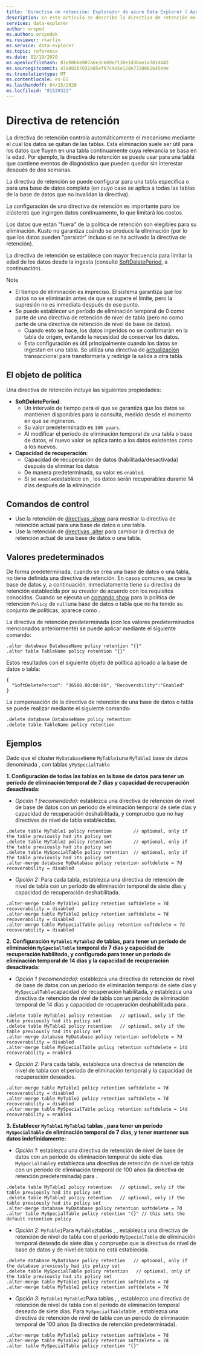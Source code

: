 ```yaml
---
title: 'Directiva de retención: Explorador de azure Data Explorer ( Azure Data Explorer) Microsoft Docs'
description: En este artículo se describe la directiva de retención en el Explorador de datos de Azure.
services: data-explorer
author: orspod
ms.author: orspodek
ms.reviewer: rkarlin
ms.service: data-explorer
ms.topic: reference
ms.date: 02/19/2020
ms.openlocfilehash: 81e08b6e007a6e3c669e7138e1d36ae1e701d442
ms.sourcegitcommit: 47a002b7032a05ef67c4e5e12de7720062645e9e
ms.translationtype: MT
ms.contentlocale: es-ES
ms.lasthandoff: 04/15/2020
ms.locfileid: "81520322"
---
```

# <a name="retention-policy"></a>Directiva de retención

La directiva de retención controla automáticamente el mecanismo mediante el cual los datos se quitan de las tablas.
Esta eliminación suele ser útil para los datos que fluyen en una tabla continuamente cuya relevancia se basa en la edad. Por ejemplo, la directiva de retención se puede usar para una tabla que contiene eventos de diagnóstico que pueden quedar sin interestar después de dos semanas.

La directiva de retención se puede configurar para una tabla específica o para una base de datos completa (en cuyo caso se aplica a todas las tablas de la base de datos que no invalidan la directiva).

La configuración de una directiva de retención es importante para los clústeres que ingingen datos continuamente, lo que limitará los costos.

Los datos que están "fuera" de la política de retención son elegibles para su eliminación. Kusto no garantiza cuándo se produce la eliminación (por lo que los datos pueden "persistir" incluso si se ha activado la directiva de retención).

La directiva de retención se establece con mayor frecuencia para limitar la edad de los datos desde la ingesta (consulte [SoftDeletePeriod](#the-policy-object), a continuación).

> [!NOTE]
> * El tiempo de eliminación es impreciso. El sistema garantiza que los datos no se eliminarán antes de que se supere el límite, pero la supresión no es inmediata después de ese punto.
> * Se puede establecer un período de eliminación temporal de 0 como parte de una directiva de retención de nivel de tabla (pero no como parte de una directiva de retención de nivel de base de datos).
>   * Cuando esto se hace, los datos ingeridos no se confirmarán en la tabla de origen, evitando la necesidad de conservar los datos.
>   * Esta configuración es útil principalmente cuando los datos se ingestan en una tabla.
>   Se utiliza una directiva de [actualización](updatepolicy.md) transaccional para transformarla y redirigir la salida a otra tabla.

## <a name="the-policy-object"></a>El objeto de política

Una directiva de retención incluye las siguientes propiedades:

* **SoftDeletePeriod**:
    * Un intervalo de tiempo para el que se garantiza que los datos se mantienen disponibles para la consulta, medido desde el momento en que se ingirieron.
    * Su valor predeterminado es `100 years`.
    * Al modificar el período de eliminación temporal de una tabla o base de datos, el nuevo valor se aplica tanto a los datos existentes como a los nuevos.
* **Capacidad de recuperación**:
    * Capacidad de recuperación de datos (habilitada/desactivada) después de eliminar los datos
    * De manera predeterminada, su valor es `enabled`.
    * Si se `enabled`establece en , los datos serán recuperables durante 14 días después de la eliminación

## <a name="control-commands"></a>Comandos de control

* Use la retención de [directivas .show](../management/retention-policy.md) para mostrar la directiva de retención actual para una base de datos o una tabla.
* Use la retención de [directivas .alter](../management/retention-policy.md) para cambiar la directiva de retención actual de una base de datos o una tabla.

## <a name="defaults"></a>Valores predeterminados

De forma predeterminada, cuando se crea una base de datos o una tabla, no tiene definida una directiva de retención.
En casos comunes, se crea la base de datos y, a continuación, inmediatamente tiene su directiva de retención establecida por su creador de acuerdo con los requisitos conocidos.
Cuando se ejecuta un [comando show](../management/retention-policy.md) para la política de retención `Policy` de `null`una base de datos o tabla que no ha tenido su conjunto de políticas, aparece como .

La directiva de retención predeterminada (con los valores predeterminados mencionados anteriormente) se puede aplicar mediante el siguiente comando:

```kusto
.alter database DatabaseName policy retention "{}"
.alter table TableName policy retention "{}"
```

Estos resultados con el siguiente objeto de política aplicado a la base de datos o tabla:

```kusto
{
  "SoftDeletePeriod": "36500.00:00:00", "Recoverability":"Enabled"
}
```

La compensación de la directiva de retención de una base de datos o tabla se puede realizar mediante el siguiente comando:

```kusto
.delete database DatabaseName policy retention
.delete table TableName policy retention
```

## <a name="examples"></a>Ejemplos

Dado que el clúster `MyDatabase`tiene `MyTable1`una `MyTable2` base de datos denominada , con tablas y`MySpecialTable`

**1. Configuración de todas las tablas en la base de datos para tener un período de eliminación temporal de 7 días y capacidad de recuperación desactivada:**

* *Opción 1 (recomendado):* establezca una directiva de retención de nivel de base de datos con un período de eliminación temporal de siete días y capacidad de recuperación deshabilitada, y compruebe que no hay directivas de nivel de tabla establecidas.

```kusto
.delete table MyTable1 policy retention        // optional, only if the table previously had its policy set
.delete table MyTable2 policy retention        // optional, only if the table previously had its policy set
.delete table MySpecialTable policy retention  // optional, only if the table previously had its policy set
.alter-merge database MyDatabase policy retention softdelete = 7d recoverability = disabled
```

* *Opción 2:* Para cada tabla, establezca una directiva de retención de nivel de tabla con un período de eliminación temporal de siete días y capacidad de recuperación deshabilitada.

```kusto
.alter-merge table MyTable1 policy retention softdelete = 7d recoverability = disabled
.alter-merge table MyTable2 policy retention softdelete = 7d recoverability = disabled
.alter-merge table MySpecialTable policy retention softdelete = 7d recoverability = disabled
```

**2. Configuración `MyTable1` `MyTable2` de tablas, para tener un período de eliminación `MySpecialTable` temporal de 7 días y capacidad de recuperación habilitado, y configurado para tener un período de eliminación temporal de 14 días y la capacidad de recuperación desactivada:**

* *Opción 1 (recomendado):* establezca una directiva de retención de nivel de base de datos con un período de eliminación temporal de siete días y `MySpecialTable`capacidad de recuperación habilitada, y establezca una directiva de retención de nivel de tabla con un período de eliminación temporal de 14 días y capacidad de recuperación deshabilitada para .

```kusto
.delete table MyTable1 policy retention   // optional, only if the table previously had its policy set
.delete table MyTable2 policy retention   // optional, only if the table previously had its policy set
.alter-merge database MyDatabase policy retention softdelete = 7d recoverability = disabled
.alter-merge table MySpecialTable policy retention softdelete = 14d recoverability = enabled
```

* *Opción 2:* Para cada tabla, establezca una directiva de retención de nivel de tabla con el período de eliminación temporal y la capacidad de recuperación deseados.

```kusto
.alter-merge table MyTable1 policy retention softdelete = 7d recoverability = disabled
.alter-merge table MyTable2 policy retention softdelete = 7d recoverability = disabled
.alter-merge table MySpecialTable policy retention softdelete = 14d recoverability = enabled
```

**3. Establecer `MyTable1` `MyTable2` tablas , para tener un período `MySpecialTable` de eliminación temporal de 7 días, y tener mantener sus datos indefinidamente:**

* *Opción 1:* establezca una directiva de retención de nivel de base de datos con un período de eliminación temporal de siete días `MySpecialTable`y establezca una directiva de retención de nivel de tabla con un período de eliminación temporal de 100 años (la directiva de retención predeterminada) para .

```kusto
.delete table MyTable1 policy retention   // optional, only if the table previously had its policy set
.delete table MyTable2 policy retention   // optional, only if the table previously had its policy set
.alter-merge database MyDatabase policy retention softdelete = 7d
.alter table MySpecialTable policy retention "{}" // this sets the default retention policy
```

* *Opción 2:* `MyTable1`Para `MyTable2`tablas , , establezca una directiva de retención de nivel de tabla con el período `MySpecialTable` de eliminación temporal deseado de siete días y compruebe que la directiva de nivel de base de datos y de nivel de tabla no está establecida.

```kusto
.delete database MyDatabase policy retention   // optional, only if the database previously had its policy set
.delete table MySpecialTable policy retention   // optional, only if the table previously had its policy set
.alter-merge table MyTable1 policy retention softdelete = 7d
.alter-merge table MyTable2 policy retention softdelete = 7d
```

* *Opción 3*: `MyTable1` `MyTable2`Para tablas , , establezca una directiva de retención de nivel de tabla con el período de eliminación temporal deseado de siete días. Para `MySpecialTable`table , establezca una directiva de retención de nivel de tabla con un período de eliminación temporal de 100 años (la directiva de retención predeterminada).

```kusto
.alter-merge table MyTable1 policy retention softdelete = 7d
.alter-merge table MyTable2 policy retention softdelete = 7d
.alter table MySpecialTable policy retention "{}"
```